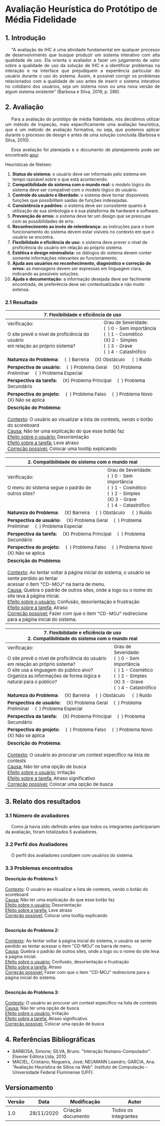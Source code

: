 # Avaliação Heurística do Protótipo de Média Fidelidade

## 1. Introdução

<p style="text-indent: 20px; text-align: justify">
"A avaliação de IHC é uma atividade fundamental em qualquer processo de desenvolvimento que busque produzir um sistema interativo com alta qualidade de uso. Ela orienta o avaliador a fazer um julgamento de valor sobre a qualidade de uso da solução de IHC e a identificar problemas na interação e na interface que prejudiquem a experiência particular do usuário durante o uso do sistema. Assim, é possível corrigir os problemas relacionados com a qualidade de uso antes de inserir o sistema interativo no cotidiano dos usuários, seja um sistema novo ou uma nova versão de algum sistema existente" (Barbosa e Silva, 2019, p. 286).
</p>

## 2. Avaliação

<p style="text-indent: 20px; text-align: justify">
Para a avaliação do protótipo de média fidelidade, nós decidimos utilizar um método de inspeção, mais especificamente uma avaliação heurística, que é um método de avaliação formativa, ou seja, que podemos aplicar durante o processo de design e antes de uma solução concluída (Barbosa e Silva, 2010).
</p>

<p style="text-indent: 20px; text-align: justify">
Essa avaliação foi planejada e o documento de planejamento pode ser encontrado <a href="../planejamento" target="_blank">aqui</a>
</p>

Heurísticas de Nielsen:

1. **Status do sistema:** o usuário deve ser informado pelo sistema em tempo razoável sobre o que está
acontecendo.
2. **Compatibilidade do sistema com o mundo real:** o modelo lógico do sistema deve ser compatível com o modelo lógico do usuário.
3. **Controle do usuário e liberdade:** o sistema deve tornar disponíveis funções que possibilitem saídas de funções indesejadas.
4. **Consistência e padrões:** o sistema deve ser consistente quanto à utilização de sua simbologia e à sua plataforma de hardware e software.
5. **Prevenção de erros:** o sistema deve ter um design que se preocupe com as possibilidades de erro.
6. **Reconhecimento ao invés de relembrança:** as instruções para o bom funcionamento do sistema devem estar visíveis no contexto em que o usuário se encontra.
7. **Flexibilidade e eficiência de uso:** o sistema deve prever o nível de proficiência do usuário em relação ao próprio sistema.
8. **Estética e design minimalista:** os diálogos do sistema devem conter somente informações relevantes ao funcionamento.
9. **Ajuda aos usuários no reconhecimento, diagnóstico e correção de erros:** as mensagens devem ser expressas em linguagem clara, indicando as possíveis soluções.
10. **Ajuda e documentação:** a informação desejada deve ser facilmente encontrada, de preferência deve ser contextualizada e não muito extensa.

### 2.1 Resultado

<div style="text-align: center">
<table style="font-size: 15px">
<thead>
  <tr>
    <th colspan="2">7. Flexibilidade e eficiência de uso</th>
  </tr>
</thead>
<tbody>
  <tr>
    <td style="border-right: 0.5px solid #e8e8e8">Verificação: <br />  <p>O site prevê o nível de proficiência do usuário <br /> em relação ao próprio sistema?</p>
    </td>
    <td>Grau de Severidade: <br /> (&nbsp;&nbsp;) 0 - Sem importância <br /> (&nbsp;&nbsp;) 1 - Cosmético <br /> (X) 2 - Simples <br /> (&nbsp;&nbsp;) 3 - Grave <br />  (&nbsp;&nbsp;) 4 - Catastrófico <br />
    </td>
  </tr>
  <tr>
    <td colspan="2">
        <b>Natureza do Problema:</b>&emsp; (&nbsp;&nbsp;) Barreira&emsp; (X) Obstáculo &emsp;  (&nbsp;&nbsp;) Ruído
    </td>
  </tr>
  <tr>
    <td colspan="2">
        <b>Perspectiva de usuário:</b>&emsp; (&nbsp;&nbsp;) Problema Geral&emsp;  (X) Problema Preliminar&emsp;  (&nbsp;&nbsp;) Problema Especial
    </td>
  </tr>
  <tr>
    <td colspan="2">
        <b>Perspectiva da tarefa:</b>&emsp; (X) Problema Principal&emsp;  (&nbsp;&nbsp;)  Problema Secundário
    </td>
  </tr>
  <tr>
    <td colspan="2">
        <b>Perspectiva do projeto:</b>&emsp; (&nbsp;&nbsp;) Problema Falso&emsp;  (&nbsp;&nbsp;)  Problema Novo&emsp;  (X) Não se aplica
    </td>
  </tr>
  <tr>
    <td  colspan="2">
      <b>Descrição do Problema:</b> <br /> <br /> <u>Contexto</u>: O usuário ao visualizar a lista de contests, vendo o botão do scoreboard <br /> <u>Causa:</u> Não ter uma explicação do que esse botão faz <br /> <u>Efeito sobre o usuário:</u> Desorientação <br /> <u>Efeito sobre a tarefa:</u> Leve atraso <br /> <u>Correção possível:</u> Colocar uma tooltip explicando
    </td>
  </tr>
</tbody>
</table>
</div>

<div style="text-align: center">
<table style="font-size: 15px">
<thead>
  <tr>
    <th colspan="2">2. Compatibilidade do sistema com o mundo real</th>
  </tr>
</thead>
<tbody>
  <tr>
    <td style="border-right: 0.5px solid #e8e8e8">Verificação: <br />  <p>O menu do sistema segue o padrão de outros sites?</p>
    </td>
    <td>Grau de Severidade: <br /> (&nbsp;&nbsp;) 0 - Sem importância <br /> (&nbsp;&nbsp;) 1 - Cosmético <br /> (&nbsp;&nbsp;) 2 - Simples <br /> (X) 3 - Grave <br />  (&nbsp;&nbsp;) 4 - Catastrófico <br />
    </td>
  </tr>
  <tr>
    <td colspan="2">
        <b>Natureza do Problema:</b>&emsp; (X) Barreira&emsp; (&nbsp;&nbsp;) Obstáculo &emsp;  (&nbsp;&nbsp;) Ruído
    </td>
  </tr>
  <tr>
    <td colspan="2">
        <b>Perspectiva de usuário:</b>&emsp; (X) Problema Geral&emsp;  (&nbsp;&nbsp;) Problema Preliminar&emsp;  (&nbsp;&nbsp;) Problema Especial
    </td>
  </tr>
  <tr>
    <td colspan="2">
        <b>Perspectiva da tarefa:</b>&emsp; (X) Problema Principal&emsp;  (&nbsp;&nbsp;)  Problema Secundário
    </td>
  </tr>
  <tr>
    <td colspan="2">
        <b>Perspectiva do projeto:</b>&emsp; (&nbsp;&nbsp;) Problema Falso&emsp;  (&nbsp;&nbsp;)  Problema Novo&emsp;  (X) Não se aplica
    </td>
  </tr>
  <tr>
    <td  colspan="2">
      <b>Descrição do Problema:</b> <br /> <br /> <u>Contexto</u>: Ao tentar voltar à página inicial do sistema, o usuário se sente perdido ao tentar <br /> acessar o item "CD-MOJ" na barra de menu. <br /> <u>Causa:</u> Quebra o padrão de outros sites, onde a logo ou o nome do site leva à página inicial. <br /> <u>Efeito sobre o usuário:</u> Confusão, desorientação e frustração <br /> <u>Efeito sobre a tarefa:</u> Atraso <br /> <u>Correção possível:</u> Fazer com que o item "CD-MOJ" redirecione para a página inicial do sistema.
    </td>
  </tr>
</tbody>
</table>
</div>

<div style="text-align: center">
<table style="font-size: 15px">
<thead>
  <tr>
    <th colspan="2"> 7. Flexibilidade e eficiência de uso <br /> 2. Compatibilidade do sistema com o mundo real</th>
  </tr>
</thead>
<tbody>
  <tr>
    <td style="border-right: 0.5px solid #e8e8e8">Verificação: <br />  <p>O site prevê o nível de proficiência do usuário <br /> em relação ao próprio sistema? <br /> O site usa a linguagem do público alvo? <br /> Organiza as informações de forma lógica e natural para o público? <br />  </p>
    </td>
    <td>Grau de Severidade: <br /> (&nbsp;&nbsp;) 0 - Sem importância <br /> (&nbsp;&nbsp;) 1 - Cosmético <br /> (&nbsp;&nbsp;) 2 - Simples <br /> (X) 3 - Grave <br />  (&nbsp;&nbsp;) 4 - Catastrófico <br />
    </td>
  </tr>
  <tr>
    <td colspan="2">
        <b>Natureza do Problema:</b>&emsp; (X) Barreira&emsp; (&nbsp;&nbsp;) Obstáculo &emsp;  (&nbsp;&nbsp;) Ruído
    </td>
  </tr>
  <tr>
    <td colspan="2">
        <b>Perspectiva de usuário:</b>&emsp; (X) Problema Geral&emsp;  (&nbsp;&nbsp;) Problema Preliminar&emsp;  (&nbsp;&nbsp;) Problema Especial
    </td>
  </tr>
  <tr>
    <td colspan="2">
        <b>Perspectiva da tarefa:</b>&emsp; (X) Problema Principal&emsp;  (&nbsp;&nbsp;)  Problema Secundário
    </td>
  </tr>
  <tr>
    <td colspan="2">
        <b>Perspectiva do projeto:</b>&emsp; (&nbsp;&nbsp;) Problema Falso&emsp;  (&nbsp;&nbsp;)  Problema Novo&emsp;  (X) Não se aplica
    </td>
  </tr>
  <tr>
    <td  colspan="2">
      <b>Descrição do Problema:</b> <br /> <br /> <u>Contexto</u>: O usuário ao procurar um contest específico na lista de contests <br /> <u>Causa:</u> Não ter uma opção de busca <br /> <u>Efeito sobre o usuário:</u> Irritação <br /> <u>Efeito sobre a tarefa:</u> Atraso significativo <br /> <u>Correção possível:</u> Colocar uma opção de busca
    </td>
  </tr>
</tbody>
</table>
</div>

## 3. Relato dos resultados

### 3.1 Número de avaliadores

<p style="text-indent: 20px; text-align: justify">
Como já havia sido definido antes que todos os integrantes participariam da avaliação, foram totalizados 5 avaliadores.
</p>

### 3.2 Perfil dos Avaliadores

<p style="text-indent: 20px; text-align: justify">
O perfil dos avaliadores condizem com usuários do sistema.
</p>

### 3.3 Problemas encontrados
<p>
  <b>Descrição do Problema 1:</b> <br /> <br />
  <u>Contexto</u>: O usuário ao visualizar a lista de contests, vendo o botão do scoreboard <br /> <u>Causa:</u> Não ter uma explicação do que esse botão faz <br />
  <u>Efeito sobre o usuário:</u> Desorientação <br />
  <u>Efeito sobre a tarefa:</u> Leve atraso <br />
  <u>Correção possível:</u> Colocar uma tooltip explicando <br /> <br />

  <b>Descrição do Problema 2:</b> <br /> <br /> 
  <u>Contexto</u>: Ao tentar voltar à página inicial do sistema, o usuário se sente perdido ao tentar acessar o item "CD-MOJ" na barra de menu. <br />
  <u>Causa:</u> Quebra o padrão de outros sites, onde a logo ou o nome do site leva à página inicial. <br />
  <u>Efeito sobre o usuário:</u> Confusão, desorientação e frustração <br />
  <u>Efeito sobre a tarefa:</u> Atraso <br />
  <u>Correção possível:</u> Fazer com que o item "CD-MOJ" redirecione para a página inicial do sistema.<br /><br />

  <b>Descrição do Problema 3:</b> <br /> <br />
  <u>Contexto</u>: O usuário ao procurar um contest específico na lista de contests <br />
  <u>Causa:</u> Não ter uma opção de busca <br />
  <u>Efeito sobre o usuário:</u> Irritação <br />
  <u>Efeito sobre a tarefa:</u> Atraso significativo <br />
  <u>Correção possível:</u> Colocar uma opção de busca
</p>

## 4. Referências Bibliográficas

- BARBOSA, Simone; SILVA, Bruno. "Interação Humano-Computador". Elsevier Editora Ltda, 2010.
- MACIEL, Cristiano; Nogueira, José; NEUMANN Leandro; GARCIA, Ana. "Avaliação Heurística de Sítios na Web". Instituto de Computação - Universidade Federal Fluminense (UFF).

## Versionamento

| Versão | Data | Modificação | Autor |
|--|--|--|--|
| 1.0 | 28/11/2020 | Criação documento | Todos os integrantes |
